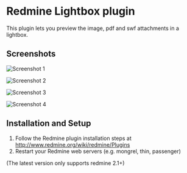 Redmine Lightbox plugin
=======================

This plugin lets you preview the image, pdf and swf attachments in a lightbox.

Screenshots
-----------

![Screenshot 1](http://img.skitch.com/20110303-gj7p1qyb984s1yjn1takdfsid7.medium.jpg)

![Screenshot 2](http://img.skitch.com/20110303-pufurh8rw42kin8h2jgjxu1nee.medium.jpg)

![Screenshot 3](http://img.skitch.com/20110303-q2bqemgwccnfqdtt7shimguwm7.medium.jpg) 

![Screenshot 4](http://img.skitch.com/20110401-c5fx2ccgb1bg64ydhfemurqqch.medium.jpg) 

Installation and Setup
----------------------

1. Follow the Redmine plugin installation steps at http://www.redmine.org/wiki/redmine/Plugins
2. Restart your Redmine web servers (e.g. mongrel, thin, passenger)

(The latest version only supports redmine 2.1+)

